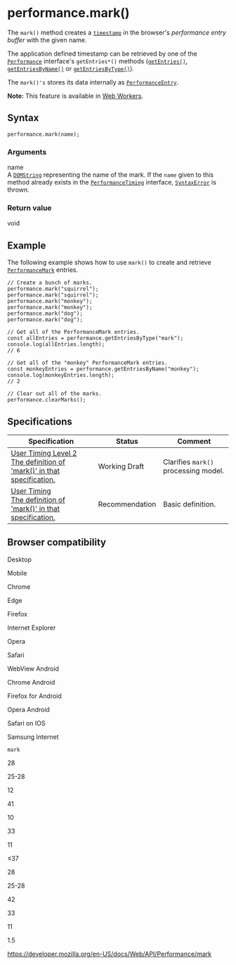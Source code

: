 performance.mark()
==================

The `mark()` method creates a [`timestamp`](../domhighrestimestamp) in the browser's *performance entry buffer* with the given name.

The application defined timestamp can be retrieved by one of the [`Performance`](../performance) interface's `getEntries*()` methods ([`getEntries()`](getentries), [`getEntriesByName()`](getentriesbyname) or [`getEntriesByType()`](getentriesbytype)).

The `mark()'s` stores its data internally as [`PerformanceEntry`](../performanceentry).

**Note:** This feature is available in [Web Workers](../web_workers_api).

Syntax
------

    performance.mark(name);

### Arguments

name  
A [`DOMString`](../domstring) representing the name of the mark. If the `name` given to this method already exists in the [`PerformanceTiming`](../performancetiming) interface, [`SyntaxError`](https://developer.mozilla.org/en-US/docs/Web/JavaScript/Reference/Global_Objects/SyntaxError) is thrown.

### Return value

void

Example
-------

The following example shows how to use `mark()` to create and retrieve [`PerformanceMark`](../performancemark) entries.

    // Create a bunch of marks.
    performance.mark("squirrel");
    performance.mark("squirrel");
    performance.mark("monkey");
    performance.mark("monkey");
    performance.mark("dog");
    performance.mark("dog");

    // Get all of the PerformanceMark entries.
    const allEntries = performance.getEntriesByType("mark");
    console.log(allEntries.length);
    // 6

    // Get all of the "monkey" PerformanceMark entries.
    const monkeyEntries = performance.getEntriesByName("monkey");
    console.log(monkeyEntries.length);
    // 2

    // Clear out all of the marks.
    performance.clearMarks();

Specifications
--------------

<table><thead><tr class="header"><th>Specification</th><th>Status</th><th>Comment</th></tr></thead><tbody><tr class="odd"><td><a href="https://w3c.github.io/user-timing/#dom-performance-mark">User Timing Level 2<br />
<span class="small">The definition of 'mark()' in that specification.</span></a></td><td><span class="spec-wd">Working Draft</span></td><td>Clarifies <code>mark()</code> processing model.</td></tr><tr class="even"><td><a href="https://www.w3.org/TR/user-timing/#dom-performance-mark">User Timing<br />
<span class="small">The definition of 'mark()' in that specification.</span></a></td><td><span class="spec-rec">Recommendation</span></td><td>Basic definition.</td></tr></tbody></table>

Browser compatibility
---------------------

Desktop

Mobile

Chrome

Edge

Firefox

Internet Explorer

Opera

Safari

WebView Android

Chrome Android

Firefox for Android

Opera Android

Safari on IOS

Samsung Internet

`mark`

28

25-28

12

41

10

33

11

≤37

28

25-28

42

33

11

1.5

<a href="https://developer.mozilla.org/en-US/docs/Web/API/Performance/mark" class="_attribution-link">https://developer.mozilla.org/en-US/docs/Web/API/Performance/mark</a>
